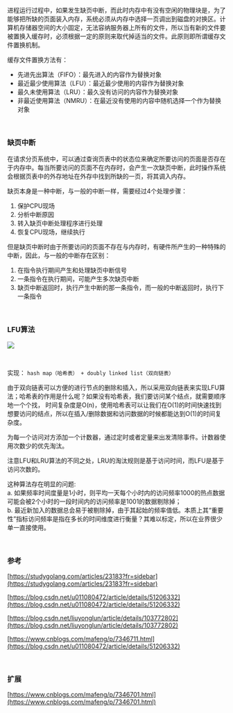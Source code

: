 进程运行过程中，如果发生缺页中断，而此时内存中有没有空闲的物理块是，为了能够把所缺的页面装入内存，系统必须从内存中选择一页调出到磁盘的对换区。计算机存储器空间的大小固定，无法容纳服务器上所有的文件，所以当有新的文件要被置换入缓存时，必须根据一定的原则来取代掉适当的文件。此原则即所谓缓存文件置换机制。

缓存文件置换方法有：

* 先进先出算法（FIFO）：最先进入的内容作为替换对象
* 最近最少使用算法（LFU）：最近最少使用的内容作为替换对象
* 最久未使用算法（LRU）：最久没有访问的内容作为替换对象
* 非最近使用算法（NMRU）：在最近没有使用的内容中随机选择一个作为替换对象

<br/>

### 缺页中断

在请求分页系统中，可以通过查询页表中的状态位来确定所要访问的页面是否存在于内存中。每当所要访问的页面不在内存时，会产生一次缺页中断，此时操作系统会根据页表中的外存地址在外存中找到所缺的一页，将其调入内存。

缺页本身是一种中断，与一般的中断一样，需要经过4个处理步骤：

1. 保护CPU现场
2. 分析中断原因
3. 转入缺页中断处理程序进行处理
4. 恢复CPU现场，继续执行

但是缺页中断时由于所要访问的页面不存在与内存时，有硬件所产生的一种特殊的中断，因此，与一般的中断存在区别：

1. 在指令执行期间产生和处理缺页中断信号
2. 一条指令在执行期间，可能产生多次缺页中断
3. 缺页中断返回时，执行产生中断的那一条指令，而一般的中断返回时，执行下一条指令

<br/>

### LFU算法

![](https://img-blog.csdnimg.cn/20200303120152263.jpg)

<br/>

实现： ```hash map（哈希表） + doubly linked list（双向链表）```

由于双向链表可以方便的进行节点的删除和插入，所以采用双向链表来实现LFU算法；哈希表的作用是什么呢？如果没有哈希表，我们要访问某个结点，就需要顺序地一个个找， 时间复杂度是O(n)，使用哈希表可以让我们在O(1)的时间快速找到想要访问的结点，所以在插入/删除数据和访问数据的时候都能达到O(1)的时间复杂度。

为每一个访问对方添加一个计数器，通过定时或者定量来出发清除事件。计数器使用次数少的优先淘汰。

注意LFU和LRU算法的不同之处，LRU的淘汰规则是基于访问时间，而LFU是基于访问次数的。

这种算法存在明显的问题:  
a. 如果频率时间度量是1小时，则平均一天每个小时内的访问频率1000的热点数据可能会被2个小时的一段时间内的访问频率是1001的数据剔除掉；<br/>
b. 最近新加入的数据总会易于被剔除掉，由于其起始的频率值低。本质上其“重要性”指标访问频率是指在多长的时间维度进行衡量？其难以标定，所以在业界很少单一直接使用。

<br/>

### 参考
[https://studygolang.com/articles/23183?fr=sidebar](https://studygolang.com/articles/23183?fr=sidebar)

[https://blog.csdn.net/u011080472/article/details/51206332](https://blog.csdn.net/u011080472/article/details/51206332)

[https://blog.csdn.net/liuyonglun/article/details/103772802](https://blog.csdn.net/liuyonglun/article/details/103772802)

[https://www.cnblogs.com/mafeng/p/7346711.html](https://blog.csdn.net/u011080472/article/details/51206332)

<br/>

### 扩展
[https://www.cnblogs.com/mafeng/p/7346701.html](https://www.cnblogs.com/mafeng/p/7346701.html)